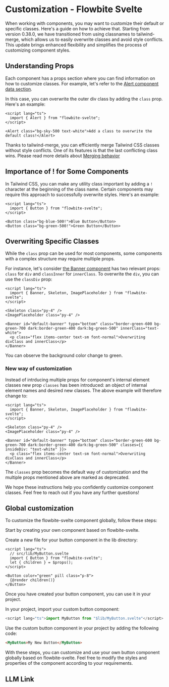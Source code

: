 # Customization - Flowbite Svelte


When working with components, you may want to customize their default or specific classes. Here's a guide on how to achieve that. Starting from version 0.38.0, we have transitioned from using classnames to tailwind-merge, which allows us to easily overwrite classes and avoid style conflicts. This update brings enhanced flexibility and simplifies the process of customizing component styles.

## Understanding Props

Each component has a props section where you can find information on how to customize classes. For example, let's refer to the [Alert component data section](https://next.flowbite-svelte.com/docs/components/alert#component-data).

In this case, you can overwrite the outer div class by adding the `class` prop. Here's an example:

```svelte
<script lang="ts">
  import { Alert } from "flowbite-svelte";
</script>

<Alert class="bg-sky-500 text-white">Add a class to overwrite the default class!</Alert>
```

Thanks to tailwind-merge, you can efficiently merge Tailwind CSS classes without style conflicts. One of its features is that the last conflicting class wins. Please read more details about [Merging behavior](https://github.com/dcastil/tailwind-merge/blob/v1.13.1/docs/features.md)

## Importance of ! for Some Components

In Tailwind CSS, you can make any utility class important by adding a `!` character at the beginning of the class name. Certain components may require this approach to successfully overwrite styles. Here's an example:

```svelte
<script lang="ts">
  import { Button } from "flowbite-svelte";
</script>

<Button class="bg-blue-500!">Blue Button</Button>
<Button class="bg-green-500!">Green Button</Button>
```

## Overwriting Specific Classes

While the `class` prop can be used for most components, some components with a complex structure may require multiple props.

For instance, let's consider [the Banner component](https://next.flowbite-svelte.com/docs/components/banner#component-data) has two relevant props: `class` for `div` and `classInner` for `innerClass`. To overwrite the `div`, you can use the `classDiv` prop:

```svelte
<script lang="ts">
  import { Banner, Skeleton, ImagePlaceholder } from "flowbite-svelte";
</script>

<Skeleton class="py-4" />
<ImagePlaceholder class="py-4" />

<Banner id="default-banner" type="bottom" class="border-green-600 bg-green-700 dark:border-green-400 dark:bg-green-500" innerClass="text-white">
  <p class="flex items-center text-sm font-normal">Overwriting divClass and innerClass</p>
</Banner>
```

You can observe the background color change to green.

### New way of customization

Instead of intrducing multiple props for component's internal element classes new prop `classes` has been introduced: an object of internal element names and desired new classes. The above example will therefore change to:

```svelte
<script lang="ts">
  import { Banner, Skeleton, ImagePlaceholder } from "flowbite-svelte";
</script>

<Skeleton class="py-4" />
<ImagePlaceholder class="py-4" />

<Banner id="default-banner" type="bottom" class="border-green-600 bg-green-700 dark:border-green-400 dark:bg-green-500" classes={{ insideDiv: "text-white" }}>
  <p class="flex items-center text-sm font-normal">Overwriting divClass and innerClass</p>
</Banner>
```

The `classes` prop becomes the default way of customization and the multiple props mentioned above are marked as deprecated.

We hope these instructions help you confidently customize component classes. Feel free to reach out if you have any further questions!

## Global customization

To customize the flowbite-svelte component globally, follow these steps:

Start by creating your own component based on flowbite-svelte.

Create a new file for your button component in the lib directory:

```svelte
<script lang="ts">
  // src/lib/MyButton.svelte
  import { Button } from "flowbite-svelte";
  let { children } = $props();
</script>

<Button color="green" pill class="p-8">
  {@render children()}
</Button>
```

Once you have created your button component, you can use it in your project.

In your project, import your custom button component:

```js
<script lang="ts">import MyButton from "$lib/MyButton.svelte"</script>
```

Use the custom button component in your project by adding the following code:

```html
<MyButton>My New Button</MyButton>
```

With these steps, you can customize and use your own button component globally based on flowbite-svelte. Feel free to modify the styles and properties of the component according to your requirements.

## LLM Link

<LlmLink />